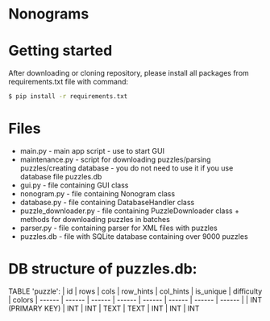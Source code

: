 # Nonograms

# Getting started
After downloading or cloning repository, please install all packages from requirements.txt file with command:
```sh
$ pip install -r requirements.txt
```
# Files
- main.py - main app script - use to start GUI
- maintenance.py - script for downloading puzzles/parsing puzzles/creating database - you do not need to use it if you use database file puzzles.db
- gui.py - file containing GUI class
- nonogram.py - file containing Nonogram class
- database.py - file containing DatabaseHandler class
- puzzle_downloader.py - file containing PuzzleDownloader class + methods for downloading puzzles in batches
- parser.py - file containing parser for XML files with puzzles
- puzzles.db - file with SQLite database containing over 9000 puzzles

# DB structure of puzzles.db:
TABLE 'puzzle':
| id              | rows       | cols | row_hints | col_hints | is_unique | difficulty | colors
| ------ | ------ | ------ | ------ | ------ | ------ | ------ | ------ |
| INT (PRIMARY KEY) | INT        | INT  | TEXT | TEXT | INT | INT | INT
